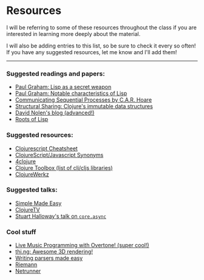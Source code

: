 # Resources

I will be referring to some of these resources throughout the class if you are
interested in learning more deeply about the material.

I will also be adding entries to this list, so be sure to check it every so
often! If you have any suggested resources, let me know and I'll add them!

---

### Suggested readings and papers:
- [Paul Graham: Lisp as a secret weapon](http://www.paulgraham.com/avg.html)
- [Paul Graham: Notable characteristics of Lisp](http://www.paulgraham.com/diff.html)
- [Communicating Sequential Processes by C.A.R. Hoare](http://spinroot.com/courses/summer/Papers/hoare_1978.pdf)
- [Structural Sharing: Clojure's immutable data structures](http://hypirion.com/musings/understanding-persistent-vector-pt-1)
- [David Nolen's blog (advanced!)](http://swannodette.github.io/)
- [Roots of Lisp](http://www.paulgraham.com/rootsoflisp.html)



### Suggested resources:
- [Clojurescript Cheatsheet](http://cljs.info/cheatsheet/)
- [ClojureScript/Javascript Synonyms](https://kanaka.github.io/clojurescript/web/synonym.html)
- [4clojure](https://www.4clojure.com/problems)
- [Clojure Toolbox (list of clj/cljs libraries)](http://www.clojure-toolbox.com/)
- [ClojureWerkz](http://clojurewerkz.org/)

### Suggested talks:
- [Simple Made Easy](http://www.infoq.com/presentations/Simple-Made-Easy)
- [ClojureTV](https://www.youtube.com/user/ClojureTV)
- [Stuart Halloway's talk on `core.async`](http://www.infoq.com/presentations/core-async)

### Cool stuff
- [Live Music Programming with Overtone! (super cool!)](https://vimeo.com/22798433)
- [thi.ng: Awesome 3D rendering!](http://thi.ng/)
- [Writing parsers made easy](https://github.com/Engelberg/instaparse)
- [Riemann](http://riemann.io/)
- [Netrunner](https://github.com/mtgred/netrunner)

